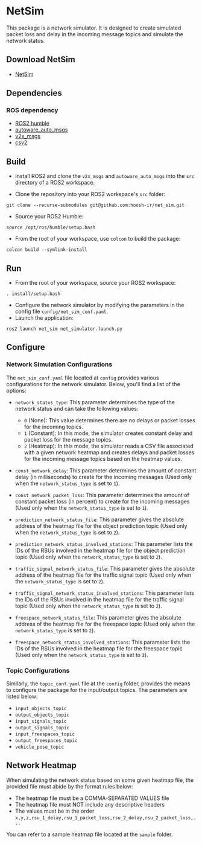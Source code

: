 # NetSim

This package is a network simulator. It is designed to create simulated packet loss and delay in the incoming message topics and simulate the network status.
## Download NetSim
- [NetSim](https://drive.google.com/file/d/1tKNGgSLNZQis8rrmpWv3sMu6EuH_Lxra/view?usp=drive_link)

## Dependencies

### ROS dependency

- [ROS2 humble](https://docs.ros.org/en/humble/)
- [autoware_auto_msgs](https://github.com/tier4/autoware_auto_msgs)
- [v2x_msgs](https://drive.google.com/file/d/1DFmr8T9k_tHY_9cgSxPmSqWQ43SQW-nX/view?usp=drive_link)
- [csv2](https://github.com/p-ranav/csv2)

## Build

- Install ROS2 and clone the `v2x_msgs` and `autoware_auto_msgs` into the `src` directory of a ROS2 workspace.

- Clone the repository into your ROS2 workspace's `src` folder:
```console
git clone --recurse-submodules git@github.com:hoosh-ir/net_sim.git
```
- Source your ROS2 Humble:
```console
source /opt/ros/humble/setup.bash
```
- From the root of your workspace, use `colcon` to build the package:
```console
colcon build --symlink-install
```

## Run

- From the root of your workspace, source your ROS2 workspace:
```console
. install/setup.bash
```
- Configure the network simulator by modifying the parameters in the config file `config/net_sim_conf.yaml`.
- Launch the application:
```console
ros2 launch net_sim net_simulator.launch.py
```

## Configure

### Network Simulation Configurations

The `net_sim_conf.yaml` file located at `config` provides various configurations for the network simulator. Below, you'll find a list of the options:

- `network_status_type`: This parameter determines the type of the network status and can take the following values:
    - `0` (None): This value determines there are no delays or packet losses for the incoming topics.
    - `1` (Constant): In this mode, the simulator creates constant delay and packet loss for the message topics.
    - `2` (Heatmap): In this mode, the simulator reads a CSV file associated with a given network heatmap and creates delays and packet losses for the incoming message topics based on the heatmap values.

- `const_network_delay`: This parameter determines the amount of constant delay (in milliseconds) to create for the incoming messages (Used only when the `network_status_type` is set to `1`).

- `const_network_packet_loss`: This parameter determines the amount of constant packet loss (in percent) to create for the incoming messages (Used only when the `network_status_type` is set to `1`).

- `prediction_network_status_file`: This parameter gives the absolute address of the heatmap file for the object prediction topic (Used only when the `network_status_type` is set to `2`).

- `prediction_network_status_involved_stations`: This parameter lists the IDs of the RSUs involved in the heatmap file for the object prediction topic (Used only when the `network_status_type` is set to `2`).

- `traffic_signal_network_status_file`: This parameter gives the absolute address of the heatmap file for the traffic signal topic (Used only when the `network_status_type` is set to `2`).

- `traffic_signal_network_status_involved_stations`: This parameter lists the IDs of the RSUs involved in the heatmap file for the traffic signal topic (Used only when the `network_status_type` is set to `2`).

- `freespace_network_status_file`: This parameter gives the absolute address of the heatmap file for the freespace topic (Used only when the `network_status_type` is set to `2`).

- `freespace_network_status_involved_stations`: This parameter lists the IDs of the RSUs involved in the heatmap file for the freespace topic (Used only when the `network_status_type` is set to `2`).

### Topic Configurations

Similarly, the `topic_conf.yaml` file at the `config` folder, provides the means to configure the package for the input/output topics. The parameters are listed below:

- `input_objects_topic`
- `output_objects_topic`
- `input_signals_topic`
- `output_signals_topic`
- `input_freespaces_topic`
- `output_freespaces_topic`
- `vehicle_pose_topic`

## Network Heatmap

When simulating the network status based on some given heatmap file, the provided file must abide by the format rules below:

- The heatmap file must be a COMMA-SEPARATED VALUES file
- The heatmap file must NOT include any descriptive headers
- The values must be in the order `x,y,z,rsu_1_delay,rsu_1_packet_loss,rsu_2_delay,rsu_2_packet_loss,...`

You can refer to a sample heatmap file located at the `sample` folder.
